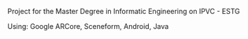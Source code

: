 Project for the Master Degree in Informatic Engineering on IPVC - ESTG

Using: Google ARCore, Sceneform, Android, Java
